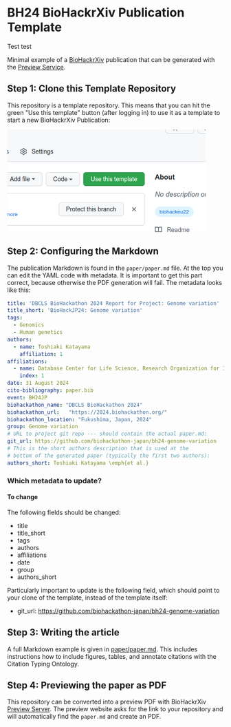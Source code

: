 # BH24 BioHackrXiv Publication Template

Test test

Minimal example of a [BioHackrXiv](https://biohackrxiv.org/) publication that can be generated with the
[Preview Service](http://preview.biohackrxiv.org/).

## Step 1: Clone this Template Repository

This repository is a template repository. This means that you can hit the green "Use this template"
button (after logging in) to use it as a template to start a new BioHackrXiv Publication:

![Screenshot of the green "Use this template" button.](paper/use-this-template.png)

## Step 2: Configuring the Markdown

The publication Markdown is found in the `paper/paper.md` file. At the top you can edit the
YAML code with metadata. It is important to get this part correct, because otherwise the PDF
generation will fail. The metadata looks like this:

```yaml
title: 'DBCLS BioHackathon 2024 Report for Project: Genome variation'
title_short: 'BioHackJP24: Genome variation'
tags:
  - Genomics
  - Human genetics
authors:
  - name: Toshiaki Katayama
    affiliation: 1
affiliations:
  - name: Database Center for Life Science, Research Organization for Information and Systems
    index: 1
date: 31 August 2024
cito-bibliography: paper.bib
event: BH24JP
biohackathon_name: "DBCLS BioHackathon 2024"
biohackathon_url:   "https://2024.biohackathon.org/"
biohackathon_location: "Fukushima, Japan, 2024"
group: Genome variation
# URL to project git repo --- should contain the actual paper.md:
git_url: https://github.com/biohackathon-japan/bh24-genome-variation
# This is the short authors description that is used at the
# bottom of the generated paper (typically the first two authors):
authors_short: Toshiaki Katayama \emph{et al.}
```

### Which metadata to update?

#### To change

The following fields should be changed:

* title
* title_short
* tags
* authors
* affiliations
* date
* group
* authors_short

Particularly important to update is the following field, which should point to
your clone of the template, instead of the template itself:

* git_url: https://github.com/biohackathon-japan/bh24-genome-variation

## Step 3: Writing the article

A full Markdown example is given in [paper/paper.md](paper/paper.md). This includes instructions how to include
figures, tables, and annotate citations with the Citation Typing Ontology.

## Step 4: Previewing the paper as PDF

This repository can be converted into a preview PDF with BioHackrXiv [Preview Server](http://preview.biohackrxiv.org/).
The preview website asks for the link to your repository and will automatically find the `paper.md` and create an PDF.

